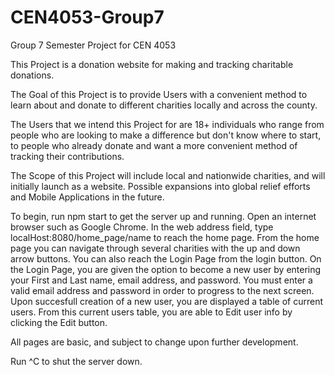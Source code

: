 # CEN4053-Group7
Group 7 Semester Project for CEN 4053

This Project is a donation website for making and tracking charitable donations.

The Goal of this Project is to provide Users with a convenient method to learn about and donate to different charities locally and across the county.

The Users that we intend this Project for are 18+ individuals who range from people who are looking to make a difference but don't know where to start, to people who already donate and want a more convenient method of tracking their contributions. 

The Scope of this Project will include local and nationwide charities, and will initially launch as a website. Possible expansions into global relief efforts and Mobile Applications in the future.

To begin, run npm start to get the server up and running.
Open an internet browser such as Google Chrome.
In the web address field, type localHost:8080/home_page/name to reach the home page.
From the home page you can navigate through several charities with the up and down arrow buttons.
You can also reach the Login Page from the login button.
On the Login Page, you are given the option to become a new user by entering your First and Last name, email address, and password.
You must enter a valid email address and password in order to progress to the next screen.
Upon succesfull creation of a new user, you are displayed a table of current users.
From this current users table, you are able to Edit user info by clicking the Edit button.

All pages are basic, and subject to change upon further development.

Run ^C to shut the server down.
